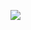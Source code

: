 <img src="https://skillicons.dev/icons?i=html,css,javascript,react,vite,bootstrap,nodejs,express,php,mysql,git,github,figma,ps,pr,perline=3" /><br>







